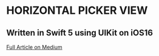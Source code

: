# HORIZONTAL PICKER VIEW
## Written in Swift 5 using UIKit on iOS16
[Full Article on Medium](https://medium.com/@diegobustamante/create-a-simple-horizontal-picker-view-from-scratch-using-swift-5-on-ios-16-a25b1f194426)
